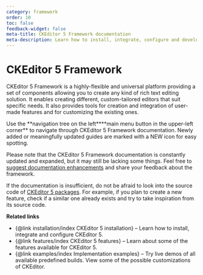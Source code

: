 ```yaml
---
category: framework
order: 10
toc: false
feedback-widget: false
meta-title: CKEditor 5 Framework documentation
meta-description: Learn how to install, integrate, configure and develop CKEditor 5 Framework. Browse through API documentation and online samples.
---
```


# CKEditor 5 Framework

CKEditor 5 Framework is a highly-flexible and universal platform providing a set of components allowing you to create any kind of rich text editing solution. It enables creating different, custom-tailored editors that suit specific needs. It also provides tools for creation and integration of user-made features and for customizing the existing ones.

<info-box>
    Use the <span class="navigation-hint_desktop">**navigation tree on the left**</span><span class="navigation-hint_mobile">**main menu button in the upper-left corner**</span> to navigate through CKEditor 5 Framework documentation. Newly added or meaningfully updated guides are marked with a <span class="tree__item__badge tree__item__badge_new">NEW</span> icon for easy spotting.
</info-box>

Please note that the CKEditor 5 Framework documentation is constantly updated and expanded, but it may still be lacking some things. Feel free to [suggest documentation enhancements](https://github.com/ckeditor/ckeditor5/labels/type%3Adocs) and share your feedback about the framework.

If the documentation is insufficient, do not be afraid to look into the source code of [CKEditor 5 packages](https://github.com/ckeditor?utf8=%E2%9C%93&q=ckeditor5&type=public). For example, if you plan to create a new feature, check if a similar one already exists and try to take inspiration from its source code.


**Related links**

 * {@link installation/index CKEditor 5 installation} &ndash; Learn how to install, integrate and configure CKEditor 5.
 * {@link features/index CKEditor 5 features} &ndash; Learn about some of the features available for CKEditor 5.
 * {@link examples/index Implementation examples} &ndash; Try live demos of all available predefined builds. View some of the possible customizations of CKEditor.

